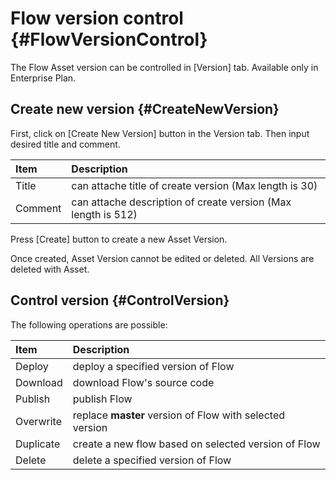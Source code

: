 # Flow version control {#FlowVersionControl}

The Flow Asset version can be controlled in [Version] tab.
Available only in Enterprise Plan.

## Create new version {#CreateNewVersion}

First, click on [Create New Version] button in the Version tab.
Then input desired title and comment.

| Item    | Description                                                   |
| :------ | :------------------------------------------------------------ |
| Title   | can attache title of create version (Max length is 30)        |
| Comment | can attache description of create version (Max length is 512) |

Press [Create] button to create a new Asset Version.

Once created, Asset Version cannot be edited or deleted.
All Versions are deleted with Asset.

## Control version {#ControlVersion}

The following operations are possible:

| Item      | Description                                              |
| :-------- | :------------------------------------------------------- |
| Deploy    | deploy a specified version of Flow                       |
| Download  | download Flow's source code                              |
| Publish   | publish Flow                                             |
| Overwrite | replace **master** version of Flow with selected version |
| Duplicate | create a new flow based on selected version of Flow      |
| Delete    | delete a specified version of Flow                       |

